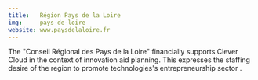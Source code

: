 ```yaml
---
title:   Région Pays de la Loire
img:     pays-de-loire
website: www.paysdelaloire.fr
---
```

The "Conseil Régional des Pays de la Loire" financially supports Clever Cloud
in the context of innovation aid planning. This expresses the staffing
desire of the region to promote technologies's entrepreneurship sector .